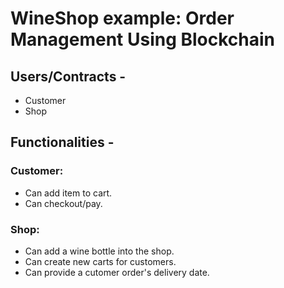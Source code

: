 # WineShop example: Order Management Using Blockchain

## Users/Contracts -

 - Customer
 - Shop
 
 ## Functionalities -
 
 ### Customer:
 
 - Can add item to cart.
 - Can checkout/pay.
 
 ### Shop:
 
 - Can add a wine bottle into the shop.
 - Can create new carts for customers.
 - Can provide a cutomer order's delivery date.
